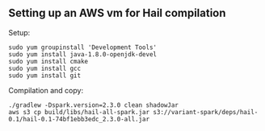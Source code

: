 ## Setting up an AWS vm for Hail compilation


Setup:

    sudo yum groupinstall 'Development Tools'
    sudo yum install java-1.8.0-openjdk-devel
    sudo yum install cmake
    sudo yum install gcc
    sudo yum install git
   
 
 Compilation and copy:
 
    ./gradlew -Dspark.version=2.3.0 clean shadowJar
    aws s3 cp build/libs/hail-all-spark.jar s3://variant-spark/deps/hail-0.1/hail-0.1-74bf1ebb3edc_2.3.0-all.jar